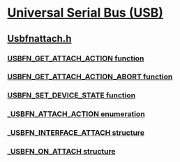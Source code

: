 # [Universal Serial Bus (USB)](../_usbref/index.md)
## [Usbfnattach.h](index.md)
### [USBFN_GET_ATTACH_ACTION function](../usbfnattach/nc-usbfnattach-usbfn_get_attach_action.md)
### [USBFN_GET_ATTACH_ACTION_ABORT function](../usbfnattach/nc-usbfnattach-usbfn_get_attach_action_abort.md)
### [USBFN_SET_DEVICE_STATE function](../usbfnattach/nc-usbfnattach-usbfn_set_device_state.md)
### [_USBFN_ATTACH_ACTION enumeration](../usbfnattach/ne-usbfnattach-_usbfn_attach_action.md)
### [_USBFN_INTERFACE_ATTACH structure](../usbfnattach/ns-usbfnattach-_usbfn_interface_attach.md)
### [_USBFN_ON_ATTACH structure](../usbfnattach/ns-usbfnattach-_usbfn_on_attach.md)
